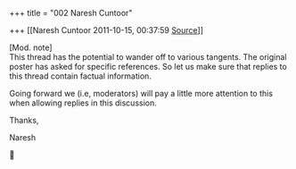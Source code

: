 +++
title = "002 Naresh Cuntoor"

+++
[[Naresh Cuntoor	2011-10-15, 00:37:59 [Source](https://groups.google.com/g/samskrita/c/_StjUYI3-oQ)]]



\[Mod. note\]  
This thread has the potential to wander off to various tangents. The original poster has asked for specific references. So let us make sure that replies to this thread contain factual information.  
  
Going forward we (i.e, moderators) will pay a little more attention to this when allowing replies in this discussion.  
  
Thanks,  
  
  
Naresh



